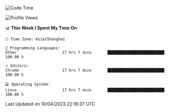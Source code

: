 <!--START_SECTION:waka-->
![Code Time](http://img.shields.io/badge/Code%20Time-520%20hrs%2036%20mins-blue)

![Profile Views](http://img.shields.io/badge/Profile%20Views-0-blue)

📊 **This Week I Spent My Time On** 

```text
🕑︎ Time Zone: Asia/Shanghai

💬 Programming Languages: 
Other                    17 hrs 7 mins       █████████████████████████   100.00 % 

🔥 Editors: 
Chrome                   17 hrs 7 mins       █████████████████████████   100.00 % 

💻 Operating System: 
Linux                    17 hrs 7 mins       █████████████████████████   100.00 % 
```


 Last Updated on 10/04/2023 22:16:37 UTC
<!--END_SECTION:waka-->